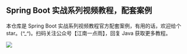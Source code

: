 ## Spring Boot 实战系列视频教程，配套案例

本仓库是 Spring Boot 实战系列视频教程官方配套案例，有用的话，欢迎给个 star。(*^_^*)。扫码关注公众号【江南一点雨】，回复 Java 获取更多教程。

![](https://www.javaboy.org/images/sb/javaboy.jpg)